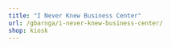 ```yaml
---
title: "I Never Knew Business Center"
url: /gbarnga/i-never-knew-business-center/
shop: kiosk
---
```

